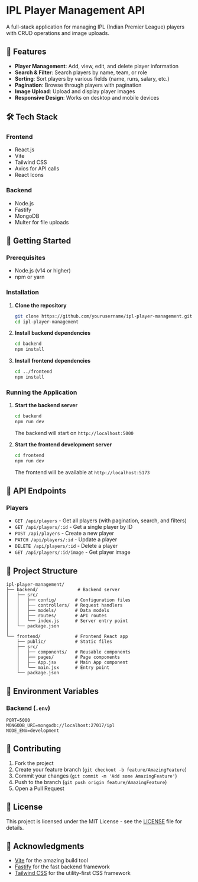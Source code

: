 # IPL Player Management API

A full-stack application for managing IPL (Indian Premier League) players with CRUD operations and image uploads.

## 🚀 Features

- **Player Management**: Add, view, edit, and delete player information
- **Search & Filter**: Search players by name, team, or role
- **Sorting**: Sort players by various fields (name, runs, salary, etc.)
- **Pagination**: Browse through players with pagination
- **Image Upload**: Upload and display player images
- **Responsive Design**: Works on desktop and mobile devices

## 🛠 Tech Stack

### Frontend
- React.js
- Vite
- Tailwind CSS
- Axios for API calls
- React Icons

### Backend
- Node.js
- Fastify
- MongoDB 
- Multer for file uploads

## 🚀 Getting Started

### Prerequisites

- Node.js (v14 or higher)
- npm or yarn

### Installation

1. **Clone the repository**
   ```bash
   git clone https://github.com/yourusername/ipl-player-management.git
   cd ipl-player-management
   ```

2. **Install backend dependencies**
   ```bash
   cd backend
   npm install
   ```

3. **Install frontend dependencies**
   ```bash
   cd ../frontend
   npm install
   ```

### Running the Application

1. **Start the backend server**
   ```bash
   cd backend
   npm run dev
   ```
   The backend will start on `http://localhost:5000`

2. **Start the frontend development server**
   ```bash
   cd frontend
   npm run dev
   ```
   The frontend will be available at `http://localhost:5173`

## 📝 API Endpoints

### Players
- `GET /api/players` - Get all players (with pagination, search, and filters)
- `GET /api/players/:id` - Get a single player by ID
- `POST /api/players` - Create a new player
- `PATCH /api/players/:id` - Update a player
- `DELETE /api/players/:id` - Delete a player
- `GET /api/players/:id/image` - Get player image

## 🌟 Project Structure

```
ipl-player-management/
├── backend/               # Backend server
│   ├── src/
│   │   ├── config/       # Configuration files
│   │   ├── controllers/  # Request handlers
│   │   ├── models/       # Data models
│   │   ├── routes/       # API routes
│   │   └── index.js      # Server entry point
│   └── package.json
│
└── frontend/             # Frontend React app
    ├── public/           # Static files
    ├── src/
    │   ├── components/   # Reusable components
    │   ├── pages/        # Page components
    │   ├── App.jsx       # Main App component
    │   └── main.jsx      # Entry point
    └── package.json
```

## 📝 Environment Variables

### Backend (`.env`)
```
PORT=5000
MONGODB_URI=mongodb://localhost:27017/ipl
NODE_ENV=development
```

## 🤝 Contributing

1. Fork the project
2. Create your feature branch (`git checkout -b feature/AmazingFeature`)
3. Commit your changes (`git commit -m 'Add some AmazingFeature'`)
4. Push to the branch (`git push origin feature/AmazingFeature`)
5. Open a Pull Request

## 📄 License

This project is licensed under the MIT License - see the [LICENSE](LICENSE) file for details.

## 🙏 Acknowledgments

- [Vite](https://vitejs.dev/) for the amazing build tool
- [Fastify](https://www.fastify.io/) for the fast backend framework
- [Tailwind CSS](https://tailwindcss.com/) for the utility-first CSS framework
